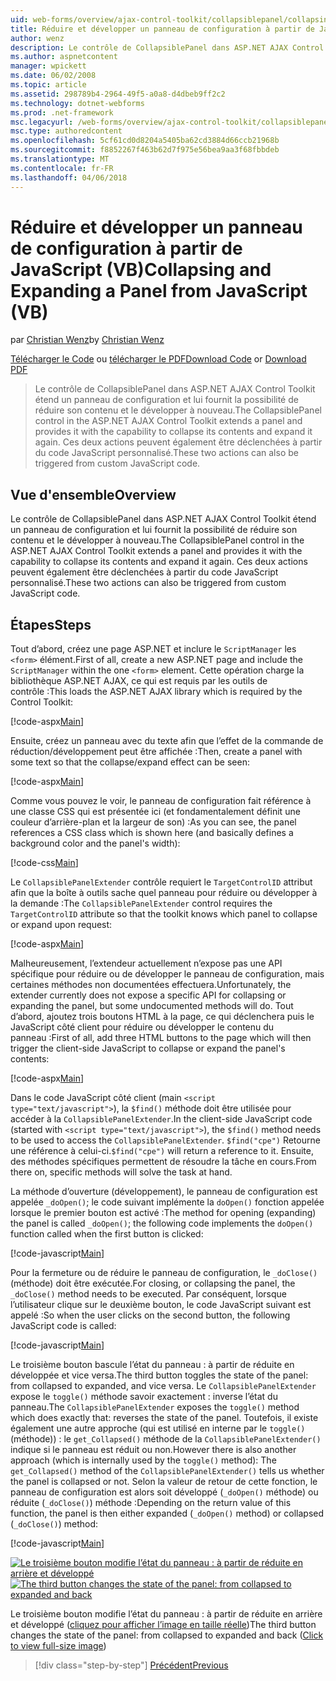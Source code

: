 ```yaml
---
uid: web-forms/overview/ajax-control-toolkit/collapsiblepanel/collapsing-and-expanding-a-panel-from-javascript-vb
title: Réduire et développer un panneau de configuration à partir de JavaScript (VB) | Documents Microsoft
author: wenz
description: Le contrôle de CollapsiblePanel dans ASP.NET AJAX Control Toolkit étend un panneau de configuration et lui fournit la possibilité de réduire son contenu et le développer un...
ms.author: aspnetcontent
manager: wpickett
ms.date: 06/02/2008
ms.topic: article
ms.assetid: 298789b4-2964-49f5-a0a8-d4dbeb9ff2c2
ms.technology: dotnet-webforms
ms.prod: .net-framework
msc.legacyurl: /web-forms/overview/ajax-control-toolkit/collapsiblepanel/collapsing-and-expanding-a-panel-from-javascript-vb
msc.type: authoredcontent
ms.openlocfilehash: 5cf61cd0d8204a5405ba62cd3884d66ccb21968b
ms.sourcegitcommit: f8852267f463b62d7f975e56bea9aa3f68fbbdeb
ms.translationtype: MT
ms.contentlocale: fr-FR
ms.lasthandoff: 04/06/2018
---
```

<a name="collapsing-and-expanding-a-panel-from-javascript-vb"></a><span data-ttu-id="8bec8-103">Réduire et développer un panneau de configuration à partir de JavaScript (VB)</span><span class="sxs-lookup"><span data-stu-id="8bec8-103">Collapsing and Expanding a Panel from JavaScript (VB)</span></span>
====================
<span data-ttu-id="8bec8-104">par [Christian Wenz](https://github.com/wenz)</span><span class="sxs-lookup"><span data-stu-id="8bec8-104">by [Christian Wenz](https://github.com/wenz)</span></span>

<span data-ttu-id="8bec8-105">[Télécharger le Code](http://download.microsoft.com/download/8/a/a/8aab3c3e-de6f-463f-805c-5fda567eef6e/CollapsiblePanel1.vb.zip) ou [télécharger le PDF](http://download.microsoft.com/download/b/6/a/b6ae89ee-df69-4c87-9bfb-ad1eb2b23373/collapsiblepanel1VB.pdf)</span><span class="sxs-lookup"><span data-stu-id="8bec8-105">[Download Code](http://download.microsoft.com/download/8/a/a/8aab3c3e-de6f-463f-805c-5fda567eef6e/CollapsiblePanel1.vb.zip) or [Download PDF](http://download.microsoft.com/download/b/6/a/b6ae89ee-df69-4c87-9bfb-ad1eb2b23373/collapsiblepanel1VB.pdf)</span></span>

> <span data-ttu-id="8bec8-106">Le contrôle de CollapsiblePanel dans ASP.NET AJAX Control Toolkit étend un panneau de configuration et lui fournit la possibilité de réduire son contenu et le développer à nouveau.</span><span class="sxs-lookup"><span data-stu-id="8bec8-106">The CollapsiblePanel control in the ASP.NET AJAX Control Toolkit extends a panel and provides it with the capability to collapse its contents and expand it again.</span></span> <span data-ttu-id="8bec8-107">Ces deux actions peuvent également être déclenchées à partir du code JavaScript personnalisé.</span><span class="sxs-lookup"><span data-stu-id="8bec8-107">These two actions can also be triggered from custom JavaScript code.</span></span>


## <a name="overview"></a><span data-ttu-id="8bec8-108">Vue d'ensemble</span><span class="sxs-lookup"><span data-stu-id="8bec8-108">Overview</span></span>

<span data-ttu-id="8bec8-109">Le contrôle de CollapsiblePanel dans ASP.NET AJAX Control Toolkit étend un panneau de configuration et lui fournit la possibilité de réduire son contenu et le développer à nouveau.</span><span class="sxs-lookup"><span data-stu-id="8bec8-109">The CollapsiblePanel control in the ASP.NET AJAX Control Toolkit extends a panel and provides it with the capability to collapse its contents and expand it again.</span></span> <span data-ttu-id="8bec8-110">Ces deux actions peuvent également être déclenchées à partir du code JavaScript personnalisé.</span><span class="sxs-lookup"><span data-stu-id="8bec8-110">These two actions can also be triggered from custom JavaScript code.</span></span>

## <a name="steps"></a><span data-ttu-id="8bec8-111">Étapes</span><span class="sxs-lookup"><span data-stu-id="8bec8-111">Steps</span></span>

<span data-ttu-id="8bec8-112">Tout d’abord, créez une page ASP.NET et inclure le `ScriptManager` les `<form>` élément.</span><span class="sxs-lookup"><span data-stu-id="8bec8-112">First of all, create a new ASP.NET page and include the `ScriptManager` within the one `<form>` element.</span></span> <span data-ttu-id="8bec8-113">Cette opération charge la bibliothèque ASP.NET AJAX, ce qui est requis par les outils de contrôle :</span><span class="sxs-lookup"><span data-stu-id="8bec8-113">This loads the ASP.NET AJAX library which is required by the Control Toolkit:</span></span>

[!code-aspx[Main](collapsing-and-expanding-a-panel-from-javascript-vb/samples/sample1.aspx)]

<span data-ttu-id="8bec8-114">Ensuite, créez un panneau avec du texte afin que l’effet de la commande de réduction/développement peut être affichée :</span><span class="sxs-lookup"><span data-stu-id="8bec8-114">Then, create a panel with some text so that the collapse/expand effect can be seen:</span></span>

[!code-aspx[Main](collapsing-and-expanding-a-panel-from-javascript-vb/samples/sample2.aspx)]

<span data-ttu-id="8bec8-115">Comme vous pouvez le voir, le panneau de configuration fait référence à une classe CSS qui est présentée ici (et fondamentalement définit une couleur d’arrière-plan et la largeur de son) :</span><span class="sxs-lookup"><span data-stu-id="8bec8-115">As you can see, the panel references a CSS class which is shown here (and basically defines a background color and the panel's width):</span></span>

[!code-css[Main](collapsing-and-expanding-a-panel-from-javascript-vb/samples/sample3.css)]

<span data-ttu-id="8bec8-116">Le `CollapsiblePanelExtender` contrôle requiert le `TargetControlID` attribut afin que la boîte à outils sache quel panneau pour réduire ou développer à la demande :</span><span class="sxs-lookup"><span data-stu-id="8bec8-116">The `CollapsiblePanelExtender` control requires the `TargetControlID` attribute so that the toolkit knows which panel to collapse or expand upon request:</span></span>

[!code-aspx[Main](collapsing-and-expanding-a-panel-from-javascript-vb/samples/sample4.aspx)]

<span data-ttu-id="8bec8-117">Malheureusement, l’extendeur actuellement n’expose pas une API spécifique pour réduire ou de développer le panneau de configuration, mais certaines méthodes non documentées effectuera.</span><span class="sxs-lookup"><span data-stu-id="8bec8-117">Unfortunately, the extender currently does not expose a specific API for collapsing or expanding the panel, but some undocumented methods will do.</span></span> <span data-ttu-id="8bec8-118">Tout d’abord, ajoutez trois boutons HTML à la page, ce qui déclenchera puis le JavaScript côté client pour réduire ou développer le contenu du panneau :</span><span class="sxs-lookup"><span data-stu-id="8bec8-118">First of all, add three HTML buttons to the page which will then trigger the client-side JavaScript to collapse or expand the panel's contents:</span></span>

[!code-aspx[Main](collapsing-and-expanding-a-panel-from-javascript-vb/samples/sample5.aspx)]

<span data-ttu-id="8bec8-119">Dans le code JavaScript côté client (main `<script type="text/javascript">`), la `$find()` méthode doit être utilisée pour accéder à la `CollapsiblePanelExtender`.</span><span class="sxs-lookup"><span data-stu-id="8bec8-119">In the client-side JavaScript code (started with `<script type="text/javascript">`), the `$find()` method needs to be used to access the `CollapsiblePanelExtender`.</span></span> <span data-ttu-id="8bec8-120">`$find("cpe")` Retourne une référence à celui-ci.</span><span class="sxs-lookup"><span data-stu-id="8bec8-120">`$find("cpe")` will return a reference to it.</span></span> <span data-ttu-id="8bec8-121">Ensuite, des méthodes spécifiques permettent de résoudre la tâche en cours.</span><span class="sxs-lookup"><span data-stu-id="8bec8-121">From there on, specific methods will solve the task at hand.</span></span>

<span data-ttu-id="8bec8-122">La méthode d’ouverture (développement), le panneau de configuration est appelée `_doOpen()`; le code suivant implémente la `doOpen()` fonction appelée lorsque le premier bouton est activé :</span><span class="sxs-lookup"><span data-stu-id="8bec8-122">The method for opening (expanding) the panel is called `_doOpen()`; the following code implements the `doOpen()` function called when the first button is clicked:</span></span>

[!code-javascript[Main](collapsing-and-expanding-a-panel-from-javascript-vb/samples/sample6.js)]

<span data-ttu-id="8bec8-123">Pour la fermeture ou de réduire le panneau de configuration, le `_doClose()` (méthode) doit être exécutée.</span><span class="sxs-lookup"><span data-stu-id="8bec8-123">For closing, or collapsing the panel, the `_doClose()` method needs to be executed.</span></span> <span data-ttu-id="8bec8-124">Par conséquent, lorsque l’utilisateur clique sur le deuxième bouton, le code JavaScript suivant est appelé :</span><span class="sxs-lookup"><span data-stu-id="8bec8-124">So when the user clicks on the second button, the following JavaScript code is called:</span></span>

[!code-javascript[Main](collapsing-and-expanding-a-panel-from-javascript-vb/samples/sample7.js)]

<span data-ttu-id="8bec8-125">Le troisième bouton bascule l’état du panneau : à partir de réduite en développée et vice versa.</span><span class="sxs-lookup"><span data-stu-id="8bec8-125">The third button toggles the state of the panel: from collapsed to expanded, and vice versa.</span></span> <span data-ttu-id="8bec8-126">Le `CollapsiblePanelExtender` expose le `toggle()` méthode savoir exactement : inverse l’état du panneau.</span><span class="sxs-lookup"><span data-stu-id="8bec8-126">The `CollapsiblePanelExtender` exposes the `toggle()` method which does exactly that: reverses the state of the panel.</span></span> <span data-ttu-id="8bec8-127">Toutefois, il existe également une autre approche (qui est utilisé en interne par le `toggle()` (méthode)) : le `get_Collapsed()` méthode de la `CollapsiblePanelExtender()` indique si le panneau est réduit ou non.</span><span class="sxs-lookup"><span data-stu-id="8bec8-127">However there is also another approach (which is internally used by the `toggle()` method): The `get_Collapsed()` method of the `CollapsiblePanelExtender()` tells us whether the panel is collapsed or not.</span></span> <span data-ttu-id="8bec8-128">Selon la valeur de retour de cette fonction, le panneau de configuration est alors soit développé (`_doOpen()` méthode) ou réduite (`_doClose()`) méthode :</span><span class="sxs-lookup"><span data-stu-id="8bec8-128">Depending on the return value of this function, the panel is then either expanded (`_doOpen()` method) or collapsed (`_doClose()`) method:</span></span>

[!code-javascript[Main](collapsing-and-expanding-a-panel-from-javascript-vb/samples/sample8.js)]


<span data-ttu-id="8bec8-129">[![Le troisième bouton modifie l’état du panneau : à partir de réduite en arrière et développé](collapsing-and-expanding-a-panel-from-javascript-vb/_static/image2.png)](collapsing-and-expanding-a-panel-from-javascript-vb/_static/image1.png)</span><span class="sxs-lookup"><span data-stu-id="8bec8-129">[![The third button changes the state of the panel: from collapsed to expanded and back](collapsing-and-expanding-a-panel-from-javascript-vb/_static/image2.png)](collapsing-and-expanding-a-panel-from-javascript-vb/_static/image1.png)</span></span>

<span data-ttu-id="8bec8-130">Le troisième bouton modifie l’état du panneau : à partir de réduite en arrière et développé ([cliquez pour afficher l’image en taille réelle](collapsing-and-expanding-a-panel-from-javascript-vb/_static/image3.png))</span><span class="sxs-lookup"><span data-stu-id="8bec8-130">The third button changes the state of the panel: from collapsed to expanded and back ([Click to view full-size image](collapsing-and-expanding-a-panel-from-javascript-vb/_static/image3.png))</span></span>

> [!div class="step-by-step"]
> [<span data-ttu-id="8bec8-131">Précédent</span><span class="sxs-lookup"><span data-stu-id="8bec8-131">Previous</span></span>](collapsing-and-expanding-a-panel-from-javascript-cs.md)

